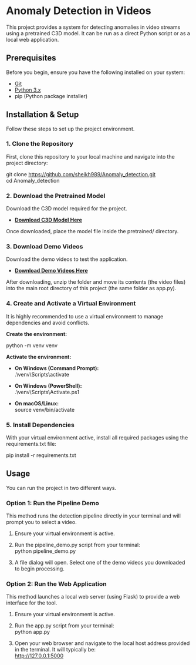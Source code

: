 # **Anomaly Detection in Videos**

This project provides a system for detecting anomalies in video streams using a pretrained C3D model. It can be run as a direct Python script or as a local web application.

## **Prerequisites**

Before you begin, ensure you have the following installed on your system:

* [Git](https://git-scm.com/)  
* [Python 3.x](https://www.python.org/)  
* pip (Python package installer)

## **Installation & Setup**

Follow these steps to set up the project environment.

### **1\. Clone the Repository**

First, clone this repository to your local machine and navigate into the project directory:

git clone https://github.com/sheikh989/Anomaly_detection.git \
cd Anomaly_detection

### **2\. Download the Pretrained Model**

Download the C3D model required for the project.

* [**Download C3D Model Here**](https://drive.google.com/file/d/13FWcvSMNTEHSk1MRZ4qBxZBwzTsVtyKC/view?usp=sharing)

Once downloaded, place the model file inside the pretrained/ directory.

### **3\. Download Demo Videos**

Download the demo videos to test the application.

* [**Download Demo Videos Here**](https://drive.google.com/file/d/1lPxePkRh7yywVePPui3cisWj5Wgf9yly/view?usp=sharing)

After downloading, unzip the folder and move its contents (the video files) into the main root directory of this project (the same folder as app.py).

### **4\. Create and Activate a Virtual Environment**

It is highly recommended to use a virtual environment to manage dependencies and avoid conflicts.

**Create the environment:**

python \-m venv venv

**Activate the environment:**

* **On Windows (Command Prompt):**  
  .\\venv\\Scripts\\activate

* **On Windows (PowerShell):**  
  .\\venv\\Scripts\\Activate.ps1

* **On macOS/Linux:**  
  source venv/bin/activate

### **5\. Install Dependencies**

With your virtual environment active, install all required packages using the requirements.txt file:

pip install \-r requirements.txt

## **Usage**

You can run the project in two different ways.

### **Option 1: Run the Pipeline Demo**

This method runs the detection pipeline directly in your terminal and will prompt you to select a video.

1. Ensure your virtual environment is active.  
2. Run the pipeline\_demo.py script from your terminal:  
   python pipeline\_demo.py

3. A file dialog will open. Select one of the demo videos you downloaded to begin processing.

### **Option 2: Run the Web Application**

This method launches a local web server (using Flask) to provide a web interface for the tool.

1. Ensure your virtual environment is active.  
2. Run the app.py script from your terminal:  
   python app.py

3. Open your web browser and navigate to the local host address provided in the terminal. It will typically be:  
   http://127.0.0.1:5000

